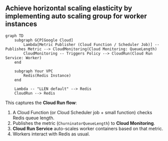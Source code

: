 ## Achieve horizontal scaling elasticity by implementing auto scaling group for worker instances

```mermaid
graph TD
    subgraph GCP[Google Cloud]
        Lambda[Metric Publisher (Cloud Function / Scheduler Job)] -- Publishes Metric --> CloudMonitoring(Cloud Monitoring: QueueLength)
        CloudMonitoring -- Triggers Policy --> CloudRun(Cloud Run Service: Worker)
    end

    subgraph Your VPC
        Redis(Redis Instance)
    end

    Lambda -- "LLEN default" --> Redis
    CloudRun --> Redis
```

This captures the **Cloud Run flow**:

1. A Cloud Function (or Cloud Scheduler job + small function) checks Redis queue length.
2. Publishes the metric (`ChurninatorQueueLength`) to **Cloud Monitoring**.
3. **Cloud Run Service** auto-scales worker containers based on that metric.
4. Workers interact with Redis as usual.
